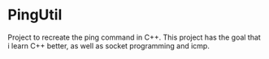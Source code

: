 # PingUtil
Project to recreate the ping command in C++.
This project has the goal that i learn C++ better, as well as socket programming and icmp.
